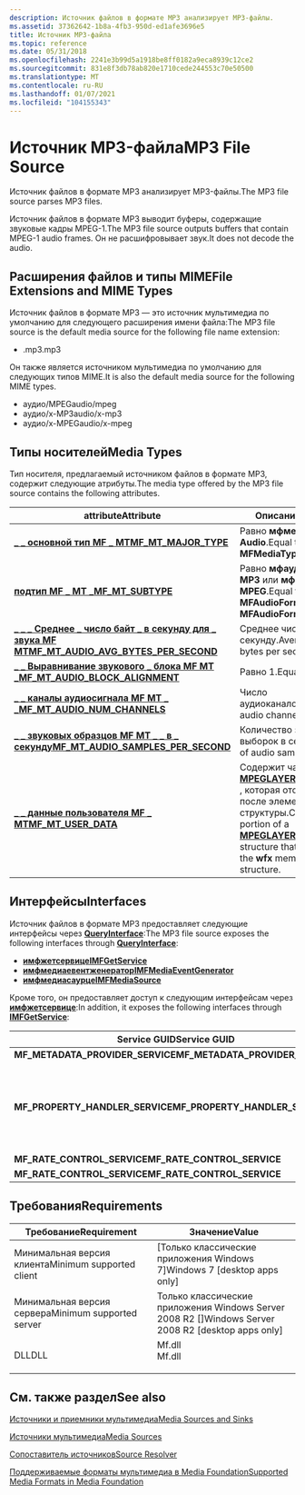 ```yaml
---
description: Источник файлов в формате MP3 анализирует MP3-файлы.
ms.assetid: 37362642-1b8a-4fb3-950d-ed1afe3696e5
title: Источник MP3-файла
ms.topic: reference
ms.date: 05/31/2018
ms.openlocfilehash: 2241e3b99d5a1918be8ff0182a9eca8939c12ce2
ms.sourcegitcommit: 831e8f3db78ab820e1710cede244553c70e50500
ms.translationtype: MT
ms.contentlocale: ru-RU
ms.lasthandoff: 01/07/2021
ms.locfileid: "104155343"
---
```

# <a name="mp3-file-source"></a><span data-ttu-id="edbf4-103">Источник MP3-файла</span><span class="sxs-lookup"><span data-stu-id="edbf4-103">MP3 File Source</span></span>

<span data-ttu-id="edbf4-104">Источник файлов в формате MP3 анализирует MP3-файлы.</span><span class="sxs-lookup"><span data-stu-id="edbf4-104">The MP3 file source parses MP3 files.</span></span>

<span data-ttu-id="edbf4-105">Источник файлов в формате MP3 выводит буферы, содержащие звуковые кадры MPEG-1.</span><span class="sxs-lookup"><span data-stu-id="edbf4-105">The MP3 file source outputs buffers that contain MPEG-1 audio frames.</span></span> <span data-ttu-id="edbf4-106">Он не расшифровывает звук.</span><span class="sxs-lookup"><span data-stu-id="edbf4-106">It does not decode the audio.</span></span>

## <a name="file-extensions-and-mime-types"></a><span data-ttu-id="edbf4-107">Расширения файлов и типы MIME</span><span class="sxs-lookup"><span data-stu-id="edbf4-107">File Extensions and MIME Types</span></span>

<span data-ttu-id="edbf4-108">Источник файлов в формате MP3 — это источник мультимедиа по умолчанию для следующего расширения имени файла:</span><span class="sxs-lookup"><span data-stu-id="edbf4-108">The MP3 file source is the default media source for the following file name extension:</span></span>

-   <span data-ttu-id="edbf4-109">.mp3</span><span class="sxs-lookup"><span data-stu-id="edbf4-109">.mp3</span></span>

<span data-ttu-id="edbf4-110">Он также является источником мультимедиа по умолчанию для следующих типов MIME.</span><span class="sxs-lookup"><span data-stu-id="edbf4-110">It is also the default media source for the following MIME types.</span></span>

-   <span data-ttu-id="edbf4-111">аудио/MPEG</span><span class="sxs-lookup"><span data-stu-id="edbf4-111">audio/mpeg</span></span>
-   <span data-ttu-id="edbf4-112">аудио/x-MP3</span><span class="sxs-lookup"><span data-stu-id="edbf4-112">audio/x-mp3</span></span>
-   <span data-ttu-id="edbf4-113">аудио/x-MPEG</span><span class="sxs-lookup"><span data-stu-id="edbf4-113">audio/x-mpeg</span></span>

## <a name="media-types"></a><span data-ttu-id="edbf4-114">Типы носителей</span><span class="sxs-lookup"><span data-stu-id="edbf4-114">Media Types</span></span>

<span data-ttu-id="edbf4-115">Тип носителя, предлагаемый источником файлов в формате MP3, содержит следующие атрибуты.</span><span class="sxs-lookup"><span data-stu-id="edbf4-115">The media type offered by the MP3 file source contains the following attributes.</span></span>



| <span data-ttu-id="edbf4-116">attribute</span><span class="sxs-lookup"><span data-stu-id="edbf4-116">Attribute</span></span>                                                                                    | <span data-ttu-id="edbf4-117">Описание</span><span class="sxs-lookup"><span data-stu-id="edbf4-117">Description</span></span>                                                                                                                                        |
|----------------------------------------------------------------------------------------------|----------------------------------------------------------------------------------------------------------------------------------------------------|
| [<span data-ttu-id="edbf4-118">**\_ \_ основной тип MF \_ MT**</span><span class="sxs-lookup"><span data-stu-id="edbf4-118">**MF\_MT\_MAJOR\_TYPE**</span></span>](mf-mt-major-type-attribute.md)                                    | <span data-ttu-id="edbf4-119">Равно **мфмедиатипе \_ Audio**.</span><span class="sxs-lookup"><span data-stu-id="edbf4-119">Equal to **MFMediaType\_Audio**.</span></span>                                                                                                                   |
| [<span data-ttu-id="edbf4-120">**подтип MF \_ MT \_**</span><span class="sxs-lookup"><span data-stu-id="edbf4-120">**MF\_MT\_SUBTYPE**</span></span>](mf-mt-subtype-attribute.md)                                           | <span data-ttu-id="edbf4-121">Равно **мфаудиоформат \_ MP3** или **мфаудиоформат \_ MPEG**.</span><span class="sxs-lookup"><span data-stu-id="edbf4-121">Equal to **MFAudioFormat\_MP3** or **MFAudioFormat\_MPEG**.</span></span>                                                                                        |
| [<span data-ttu-id="edbf4-122">**\_ \_ \_ Среднее \_ число байт \_ в секунду для \_ звука MF MT**</span><span class="sxs-lookup"><span data-stu-id="edbf4-122">**MF\_MT\_AUDIO\_AVG\_BYTES\_PER\_SECOND**</span></span>](mf-mt-audio-avg-bytes-per-second-attribute.md) | <span data-ttu-id="edbf4-123">Среднее число байтов в секунду.</span><span class="sxs-lookup"><span data-stu-id="edbf4-123">Average number of bytes per second.</span></span>                                                                                                                |
| [<span data-ttu-id="edbf4-124">**\_ \_ Выравнивание звукового \_ блока MF MT \_**</span><span class="sxs-lookup"><span data-stu-id="edbf4-124">**MF\_MT\_AUDIO\_BLOCK\_ALIGNMENT**</span></span>](mf-mt-audio-block-alignment-attribute.md)             | <span data-ttu-id="edbf4-125">Равно 1.</span><span class="sxs-lookup"><span data-stu-id="edbf4-125">Equal to 1.</span></span>                                                                                                                                        |
| [<span data-ttu-id="edbf4-126">**\_ \_ каналы аудиосигнала MF MT \_ \_**</span><span class="sxs-lookup"><span data-stu-id="edbf4-126">**MF\_MT\_AUDIO\_NUM\_CHANNELS**</span></span>](mf-mt-audio-num-channels-attribute.md)                   | <span data-ttu-id="edbf4-127">Число аудиоканалов.</span><span class="sxs-lookup"><span data-stu-id="edbf4-127">Number of audio channels.</span></span>                                                                                                                          |
| [<span data-ttu-id="edbf4-128">**\_ \_ звуковых образцов MF MT \_ \_ в \_ секунду**</span><span class="sxs-lookup"><span data-stu-id="edbf4-128">**MF\_MT\_AUDIO\_SAMPLES\_PER\_SECOND**</span></span>](mf-mt-audio-samples-per-second-attribute.md)      | <span data-ttu-id="edbf4-129">Количество звуковых выборок в секунду.</span><span class="sxs-lookup"><span data-stu-id="edbf4-129">Number of audio samples per second.</span></span>                                                                                                                |
| [<span data-ttu-id="edbf4-130">**\_ \_ данные пользователя MF \_ MT**</span><span class="sxs-lookup"><span data-stu-id="edbf4-130">**MF\_MT\_USER\_DATA**</span></span>](mf-mt-user-data-attribute.md)                                      | <span data-ttu-id="edbf4-131">Содержит часть структуры [**MPEGLAYER3WAVEFORMAT**](/windows/win32/api/mmreg/ns-mmreg-mpeglayer3waveformat) , которая отображается после элемента **вфкс** структуры.</span><span class="sxs-lookup"><span data-stu-id="edbf4-131">Contains the portion of a [**MPEGLAYER3WAVEFORMAT**](/windows/win32/api/mmreg/ns-mmreg-mpeglayer3waveformat) structure that appears after the **wfx** member of the structure.</span></span> |



 

## <a name="interfaces"></a><span data-ttu-id="edbf4-132">Интерфейсы</span><span class="sxs-lookup"><span data-stu-id="edbf4-132">Interfaces</span></span>

<span data-ttu-id="edbf4-133">Источник файлов в формате MP3 предоставляет следующие интерфейсы через [**QueryInterface**](/windows/win32/api/unknwn/nf-unknwn-iunknown-queryinterface(q)):</span><span class="sxs-lookup"><span data-stu-id="edbf4-133">The MP3 file source exposes the following interfaces through [**QueryInterface**](/windows/win32/api/unknwn/nf-unknwn-iunknown-queryinterface(q)):</span></span>

-   [<span data-ttu-id="edbf4-134">**имфжетсервице**</span><span class="sxs-lookup"><span data-stu-id="edbf4-134">**IMFGetService**</span></span>](/windows/desktop/api/mfidl/nn-mfidl-imfgetservice)
-   [<span data-ttu-id="edbf4-135">**имфмедиаевентженератор**</span><span class="sxs-lookup"><span data-stu-id="edbf4-135">**IMFMediaEventGenerator**</span></span>](/windows/desktop/api/mfobjects/nn-mfobjects-imfmediaeventgenerator)
-   [<span data-ttu-id="edbf4-136">**имфмедиасаурце**</span><span class="sxs-lookup"><span data-stu-id="edbf4-136">**IMFMediaSource**</span></span>](/windows/desktop/api/mfidl/nn-mfidl-imfmediasource)

<span data-ttu-id="edbf4-137">Кроме того, он предоставляет доступ к следующим интерфейсам через [**имфжетсервице**](/windows/desktop/api/mfidl/nn-mfidl-imfgetservice):</span><span class="sxs-lookup"><span data-stu-id="edbf4-137">In addition, it exposes the following interfaces through [**IMFGetService**](/windows/desktop/api/mfidl/nn-mfidl-imfgetservice):</span></span>



<table>
<colgroup>
<col style="width: 50%" />
<col style="width: 50%" />
</colgroup>
<thead>
<tr class="header">
<th><span data-ttu-id="edbf4-138">Service GUID</span><span class="sxs-lookup"><span data-stu-id="edbf4-138">Service GUID</span></span></th>
<th><span data-ttu-id="edbf4-139">Интерфейс</span><span class="sxs-lookup"><span data-stu-id="edbf4-139">Interface</span></span></th>
</tr>
</thead>
<tbody>
<tr class="odd">
<td><span data-ttu-id="edbf4-140"><strong>MF_METADATA_PROVIDER_SERVICE</strong></span><span class="sxs-lookup"><span data-stu-id="edbf4-140"><strong>MF_METADATA_PROVIDER_SERVICE</strong></span></span></td>
<td><span data-ttu-id="edbf4-141"><a href="/windows/desktop/api/mfidl/nn-mfidl-imfmetadataprovider"><strong>имфметадатапровидер</strong></a></span><span class="sxs-lookup"><span data-stu-id="edbf4-141"><a href="/windows/desktop/api/mfidl/nn-mfidl-imfmetadataprovider"><strong>IMFMetadataProvider</strong></a></span></span></td>
</tr>
<tr class="even">
<td><span data-ttu-id="edbf4-142"><strong>MF_PROPERTY_HANDLER_SERVICE</strong></span><span class="sxs-lookup"><span data-stu-id="edbf4-142"><strong>MF_PROPERTY_HANDLER_SERVICE</strong></span></span></td>
<td><span data-ttu-id="edbf4-143"><a href="/windows/desktop/api/propsys/nn-propsys-ipropertystore"><strong>ипропертисторе</strong></a>
</span><span class="sxs-lookup"><span data-stu-id="edbf4-143"><a href="/windows/desktop/api/propsys/nn-propsys-ipropertystore"><strong>IPropertyStore</strong></a>
</span></span><blockquote>
[!Note]<br />
<span data-ttu-id="edbf4-144">См. раздел <a href="shell-metadata-providers.md">поставщики метаданных оболочки</a>.</span><span class="sxs-lookup"><span data-stu-id="edbf4-144">See <a href="shell-metadata-providers.md">Shell Metadata Providers</a>.</span></span>
</blockquote>
<br/> <br/></td>
</tr>
<tr class="odd">
<td><span data-ttu-id="edbf4-145"><strong>MF_RATE_CONTROL_SERVICE</strong></span><span class="sxs-lookup"><span data-stu-id="edbf4-145"><strong>MF_RATE_CONTROL_SERVICE</strong></span></span></td>
<td><span data-ttu-id="edbf4-146"><a href="/windows/desktop/api/mfidl/nn-mfidl-imfratecontrol"><strong>имфратеконтрол</strong></a></span><span class="sxs-lookup"><span data-stu-id="edbf4-146"><a href="/windows/desktop/api/mfidl/nn-mfidl-imfratecontrol"><strong>IMFRateControl</strong></a></span></span></td>
</tr>
<tr class="even">
<td><span data-ttu-id="edbf4-147"><strong>MF_RATE_CONTROL_SERVICE</strong></span><span class="sxs-lookup"><span data-stu-id="edbf4-147"><strong>MF_RATE_CONTROL_SERVICE</strong></span></span></td>
<td><span data-ttu-id="edbf4-148"><a href="/windows/desktop/api/mfidl/nn-mfidl-imfratesupport"><strong>имфратесуппорт</strong></a></span><span class="sxs-lookup"><span data-stu-id="edbf4-148"><a href="/windows/desktop/api/mfidl/nn-mfidl-imfratesupport"><strong>IMFRateSupport</strong></a></span></span></td>
</tr>
</tbody>
</table>



 

## <a name="requirements"></a><span data-ttu-id="edbf4-149">Требования</span><span class="sxs-lookup"><span data-stu-id="edbf4-149">Requirements</span></span>



| <span data-ttu-id="edbf4-150">Требование</span><span class="sxs-lookup"><span data-stu-id="edbf4-150">Requirement</span></span> | <span data-ttu-id="edbf4-151">Значение</span><span class="sxs-lookup"><span data-stu-id="edbf4-151">Value</span></span> |
|-------------------------------------|-----------------------------------------------------------------------------------|
| <span data-ttu-id="edbf4-152">Минимальная версия клиента</span><span class="sxs-lookup"><span data-stu-id="edbf4-152">Minimum supported client</span></span><br/> | <span data-ttu-id="edbf4-153">\[Только классические приложения Windows 7\]</span><span class="sxs-lookup"><span data-stu-id="edbf4-153">Windows 7 \[desktop apps only\]</span></span><br/>                                        |
| <span data-ttu-id="edbf4-154">Минимальная версия сервера</span><span class="sxs-lookup"><span data-stu-id="edbf4-154">Minimum supported server</span></span><br/> | <span data-ttu-id="edbf4-155">Только классические приложения Windows Server 2008 R2 \[\]</span><span class="sxs-lookup"><span data-stu-id="edbf4-155">Windows Server 2008 R2 \[desktop apps only\]</span></span><br/>                           |
| <span data-ttu-id="edbf4-156">DLL</span><span class="sxs-lookup"><span data-stu-id="edbf4-156">DLL</span></span><br/>                      | <dl> <span data-ttu-id="edbf4-157"><dt>Mf.dll</dt></span><span class="sxs-lookup"><span data-stu-id="edbf4-157"><dt>Mf.dll</dt></span></span> </dl> |



## <a name="see-also"></a><span data-ttu-id="edbf4-158">См. также раздел</span><span class="sxs-lookup"><span data-stu-id="edbf4-158">See also</span></span>

<dl> <dt>

[<span data-ttu-id="edbf4-159">Источники и приемники мультимедиа</span><span class="sxs-lookup"><span data-stu-id="edbf4-159">Media Sources and Sinks</span></span>](media-sources-and-sinks.md)
</dt> <dt>

[<span data-ttu-id="edbf4-160">Источники мультимедиа</span><span class="sxs-lookup"><span data-stu-id="edbf4-160">Media Sources</span></span>](media-sources.md)
</dt> <dt>

[<span data-ttu-id="edbf4-161">Сопоставитель источников</span><span class="sxs-lookup"><span data-stu-id="edbf4-161">Source Resolver</span></span>](source-resolver.md)
</dt> <dt>

[<span data-ttu-id="edbf4-162">Поддерживаемые форматы мультимедиа в Media Foundation</span><span class="sxs-lookup"><span data-stu-id="edbf4-162">Supported Media Formats in Media Foundation</span></span>](supported-media-formats-in-media-foundation.md)
</dt> </dl>

 

 
